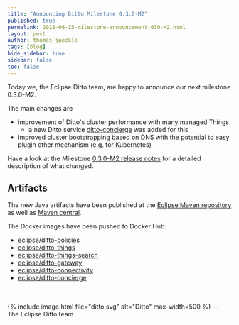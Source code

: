 ```yaml
---
title: "Announcing Ditto Milestone 0.3.0-M2"
published: true
permalink: 2018-06-15-milestone-announcement-030-M2.html
layout: post
author: thomas_jaeckle
tags: [blog]
hide_sidebar: true
sidebar: false
toc: false
---
```


Today we, the Eclipse Ditto team, are happy to announce our next milestone 0.3.0-M2.

The main changes are 

* improvement of Ditto's cluster performance with many managed Things
    * a new Ditto service [ditto-concierge](architecture-services-concierge.html) was added for this
* improved cluster bootstrapping based on DNS with the potential to easy plugin other mechanism (e.g. for Kubernetes)

Have a look at the Milestone [0.3.0-M2 release notes](release_notes_030-M2.html) for a detailed description of what 
changed.

## Artifacts

The new Java artifacts have been published at the [Eclipse Maven repository](https://repo.eclipse.org/content/repositories/ditto/)
as well as [Maven central](https://repo1.maven.org/maven2/org/eclipse/ditto/).

The Docker images have been pushed to Docker Hub:
* [eclipse/ditto-policies](https://hub.docker.com/r/eclipse/ditto-policies/)
* [eclipse/ditto-things](https://hub.docker.com/r/eclipse/ditto-things/)
* [eclipse/ditto-things-search](https://hub.docker.com/r/eclipse/ditto-things-search/)
* [eclipse/ditto-gateway](https://hub.docker.com/r/eclipse/ditto-gateway/)
* [eclipse/ditto-connectivity](https://hub.docker.com/r/eclipse/ditto-connectivity/)
* [eclipse/ditto-concierge](https://hub.docker.com/r/eclipse/ditto-concierge/)

<br/>
<br/>
{% include image.html file="ditto.svg" alt="Ditto" max-width=500 %}
--<br/>
The Eclipse Ditto team
